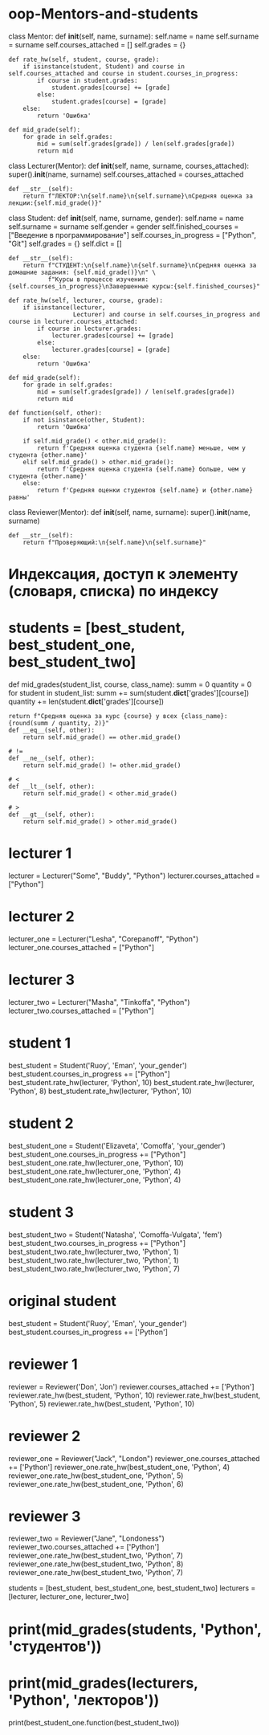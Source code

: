 # oop-Mentors-and-students
class Mentor:
    def __init__(self, name, surname):
        self.name = name
        self.surname = surname
        self.courses_attached = []
        self.grades = {}

    def rate_hw(self, student, course, grade):
        if isinstance(student, Student) and course in self.courses_attached and course in student.courses_in_progress:
            if course in student.grades:
                student.grades[course] += [grade]
            else:
                student.grades[course] = [grade]
        else:
            return 'Ошибка'

    def mid_grade(self):
        for grade in self.grades:
            mid = sum(self.grades[grade]) / len(self.grades[grade])
            return mid


class Lecturer(Mentor):
    def __init__(self, name, surname, courses_attached):
        super().__init__(name, surname)
        self.courses_attached = courses_attached

    def __str__(self):
        return f"ЛЕКТОР:\n{self.name}\n{self.surname}\nСредняя оценка за лекции:{self.mid_grade()}"


class Student:
    def __init__(self, name, surname, gender):
        self.name = name
        self.surname = surname
        self.gender = gender
        self.finished_courses = ["Введение в программирование"]
        self.courses_in_progress = ["Python", "Git"]
        self.grades = {}
        self.dict = []

    def __str__(self):
        return f"СТУДЕНТ:\n{self.name}\n{self.surname}\nСредняя оценка за домашние задания: {self.mid_grade()}\n" \
               f"Курсы в процессе изучения:{self.courses_in_progress}\nЗавершенные курсы:{self.finished_courses}"

    def rate_hw(self, lecturer, course, grade):
        if isinstance(lecturer,
                      Lecturer) and course in self.courses_in_progress and course in lecturer.courses_attached:
            if course in lecturer.grades:
                lecturer.grades[course] += [grade]
            else:
                lecturer.grades[course] = [grade]
        else:
            return 'Ошибка'

    def mid_grade(self):
        for grade in self.grades:
            mid = sum(self.grades[grade]) / len(self.grades[grade])
            return mid

    def function(self, other):
        if not isinstance(other, Student):
            return 'Ошибка'

        if self.mid_grade() < other.mid_grade():
            return f'Средняя оценка студента {self.name} меньше, чем у студента {other.name}'
        elif self.mid_grade() > other.mid_grade():
            return f'Средняя оценка студента {self.name} больше, чем у студента {other.name}'
        else:
            return f'Средняя оценки студентов {self.name} и {other.name} равны'


class Reviewer(Mentor):
    def __init__(self, name, surname):
        super().__init__(name, surname)

    def __str__(self):
        return f"Проверяющий:\n{self.name}\n{self.surname}"


# Индексация, доступ к элементу (словаря, списка) по индексу
# students = [best_student, best_student_one, best_student_two]
def mid_grades(student_list, course, class_name):
    summ = 0
    quantity = 0
    for student in student_list:
        summ += sum(student.__dict__['grades'][course])
        quantity += len(student.__dict__['grades'][course])

    return f"Средняя оценка за курс {course} у всех {class_name}: {round(summ / quantity, 2)}"
    def __eq__(self, other):
        return self.mid_grade() == other.mid_grade()

    # !=
    def __ne__(self, other):
        return self.mid_grade() != other.mid_grade()

    # <
    def __lt__(self, other):
        return self.mid_grade() < other.mid_grade()

    # >
    def __gt__(self, other):
        return self.mid_grade() > other.mid_grade()


# lecturer 1
lecturer = Lecturer("Some", "Buddy", "Python")
lecturer.courses_attached = ["Python"]

# lecturer 2
lecturer_one = Lecturer("Lesha", "Corepanoff", "Python")
lecturer_one.courses_attached = ["Python"]

# lecturer 3
lecturer_two = Lecturer("Masha", "Tinkoffa", "Python")
lecturer_two.courses_attached = ["Python"]

# student 1
best_student = Student('Ruoy', 'Eman', 'your_gender')
best_student.courses_in_progress += ["Python"]
best_student.rate_hw(lecturer, 'Python', 10)
best_student.rate_hw(lecturer, 'Python', 8)
best_student.rate_hw(lecturer, 'Python', 10)

# student 2
best_student_one = Student('Elizaveta', 'Comoffa', 'your_gender')
best_student_one.courses_in_progress += ["Python"]
best_student_one.rate_hw(lecturer_one, 'Python', 10)
best_student_one.rate_hw(lecturer_one, 'Python', 4)
best_student_one.rate_hw(lecturer_one, 'Python', 4)

# student 3
best_student_two = Student('Natasha', 'Comoffa-Vulgata', 'fem')
best_student_two.courses_in_progress += ["Python"]
best_student_two.rate_hw(lecturer_two, 'Python', 1)
best_student_two.rate_hw(lecturer_two, 'Python', 1)
best_student_two.rate_hw(lecturer_two, 'Python', 7)

# original student
best_student = Student('Ruoy', 'Eman', 'your_gender')
best_student.courses_in_progress += ['Python']

# reviewer 1
reviewer = Reviewer('Don', 'Jon')
reviewer.courses_attached += ['Python']
reviewer.rate_hw(best_student, 'Python', 10)
reviewer.rate_hw(best_student, 'Python', 5)
reviewer.rate_hw(best_student, 'Python', 10)

# reviewer 2
reviewer_one = Reviewer("Jack", "London")
reviewer_one.courses_attached += ['Python']
reviewer_one.rate_hw(best_student_one, 'Python', 4)
reviewer_one.rate_hw(best_student_one, 'Python', 5)
reviewer_one.rate_hw(best_student_one, 'Python', 6)

# reviewer 3
reviewer_two = Reviewer("Jane", "Londoness")
reviewer_two.courses_attached += ['Python']
reviewer_one.rate_hw(best_student_two, 'Python', 7)
reviewer_one.rate_hw(best_student_two, 'Python', 8)
reviewer_one.rate_hw(best_student_two, 'Python', 7)

students = [best_student, best_student_one, best_student_two]
lecturers = [lecturer, lecturer_one, lecturer_two]

# print(mid_grades(students, 'Python', 'студентов'))
# print(mid_grades(lecturers, 'Python', 'лекторов'))

print(best_student_one.function(best_student_two))
